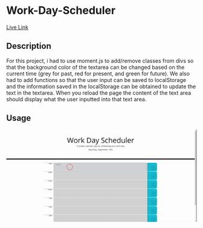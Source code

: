 # Work-Day-Scheduler

[Live Link](https://jbrendon15.github.io/Work-Day-Scheduler/)

## Description
For this project, i had to use moment.js to add/remove classes from divs so that the background color of the textarea can be changed based on the current time (grey for past, red for present, and green for future). We also had to add functions so that the user input can be saved to localStorage and the information saved in the localStorage can be obtained to update the text in the textarea. When you reload the page the content of the text area should display what the user inputted into that text area.


## Usage

![alt text](./assets/images/Work_Day_Scheduler_2.gif)